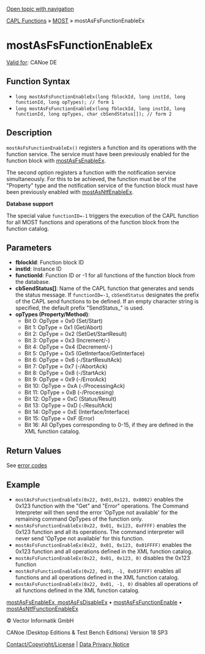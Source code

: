 [Open topic with navigation](../../../../../CANoeDEFamily.htm#Topics/CAPLFunctions/MOST/Functions/CAPLfunctionMOSTAsFsFunctionEnableEx.md)

[CAPL Functions](../../CAPLfunctions.md) » [MOST](../CAPLfunctionsMOSTOverview.md) » mostAsFsFunctionEnableEx

# mostAsFsFunctionEnableEx

[Valid for](../../../Shared/FeatureAvailability.md): CANoe DE

## Function Syntax

- `long mostAsFsFunctionEnableEx(long fblockId, long instId, long functionId, long opTypes); // form 1`
- `long mostAsFsFunctionEnableEx(long fblockId, long instId, long functionId, long opTypes, char cbSendStatus[]); // form 2`

## Description

`mostAsFsFunctionEnableEx()` registers a function and its operations with the function service. The service must have been previously enabled for the function block with [mostAsFsEnableEx](CAPLfunctionMOSTAsFsEnableExMOSTAsFsDisableEx.md).

The second option registers a function with the notification service simultaneously. For this to be achieved, the function must be of the "Property" type and the notification service of the function block must have been previously enabled with [mostAsNtfEnableEx](CAPLfunctionMOSTAsNTFEnableEx.md).

**Database support**

The special value `functionID=-1` triggers the execution of the CAPL function for all MOST functions and operations of the function block from the function catalog.

## Parameters

- **fblockId**: Function block ID
- **instId**: Instance ID
- **functionId**: Function ID or -1 for all functions of the function block from the database.
- **cbSendStatus[]**: Name of the CAPL function that generates and sends the status message. If `functionID=-1`, `cbSendStatus` designates the prefix of the CAPL send functions to be defined. If an empty character string is specified, the default prefix "SendStatus_" is used.
- **opTypes (Property/Method)**:
  - Bit 0: OpType = 0x0 (Set/Start)
  - Bit 1: OpType = 0x1 (Get/Abort)
  - Bit 2: OpType = 0x2 (SetGet/StartResult)
  - Bit 3: OpType = 0x3 (Increment/-)
  - Bit 4: OpType = 0x4 (Decrement/-)
  - Bit 5: OpType = 0x5 (GetInterface/GetInterface)
  - Bit 6: OpType = 0x6 (-/StartResultAck)
  - Bit 7: OpType = 0x7 (-/AbortAck)
  - Bit 8: OpType = 0x8 (-/StartAck)
  - Bit 9: OpType = 0x9 (-/ErrorAck)
  - Bit 10: OpType = 0xA (-/ProcessingAck)
  - Bit 11: OpType = 0xB (-/Processing)
  - Bit 12: OpType = 0xC (Status/Result)
  - Bit 13: OpType = 0xD (-/ResultAck)
  - Bit 14: OpType = 0xE (Interface/Interface)
  - Bit 15: OpType = 0xF (Error)
  - Bit 16: All OpTypes corresponding to 0-15, if they are defined in the XML function catalog.

## Return Values

See [error codes](../CAPLfunctionsMOSTErrorCodes.md)

## Example

- `mostAsFsFunctionEnableEx(0x22, 0x01,0x123, 0x8002)` enables the 0x123 function with the "Get" and "Error" operations. The Command Interpreter will then send the error 'OpType not available' for the remaining command OpTypes of the function only.
- `mostAsFsFunctionEnableEx(0x22, 0x01, 0x123, 0xFFFF)` enables the 0x123 function and all its operations. The command interpreter will never send 'OpType not available' for this function.
- `mostAsFsFunctionEnableEx(0x22, 0x01, 0x123, 0x01FFFF)` enables the 0x123 function and all operations defined in the XML function catalog.
- `mostAsFsFunctionEnableEx(0x22, 0x01, 0x123, 0)` disables the 0x123 function
- `mostAsFsFunctionEnableEx(0x22, 0x01, -1, 0x01FFFF)` enables all functions and all operations defined in the XML function catalog.
- `mostAsFsFunctionEnableEx(0x22, 0x01, -1, 0)` disables all operations of all functions defined in the XML function catalog.

[mostAsFsEnableEx, mostAsFsDisableEx](CAPLfunctionMOSTAsFsEnableExMOSTAsFsDisableEx.md) • [mostAsFsFunctionEnable](CAPLfunctionMOSTAsFsFunctionEnable.md) • [mostAsNtfFunctionEnableEx](CAPLfunctionMOSTAsNTFEnableEx.md)

© Vector Informatik GmbH

CANoe (Desktop Editions & Test Bench Editions) Version 18 SP3

[Contact/Copyright/License](../../../Shared/ContactCopyrightLicense.md) | [Data Privacy Notice](https://www.vector.com/int/en/company/get-info/privacy-policy/)